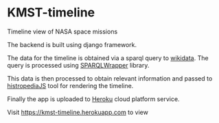 # KMST-timeline

Timeline view of NASA space missions

The backend is built using django framework.

The data for the timeline is obtained via a sparql query to [wikidata](https://query.wikidata.org/sparql). 
The query is processed using [SPARQLWrapper](https://rdflib.github.io/sparqlwrapper/) library.

This data is then processed to obtain relevant information and passed to [histropediaJS](http://histropedia.com/histropediajs/index.html) tool for rendering the timeline. 

Finally the app is uploaded to [Heroku](https://www.heroku.com) cloud platform service.

Visit https://kmst-timeline.herokuapp.com to view
